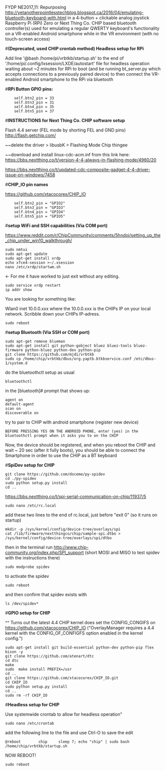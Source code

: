 FYDP NE2017_11: Repurposing http://yetanotherpointlesstechblog.blogspot.ca/2016/04/emulating-bluetooth-keyboard-with.html in a 4-button + clickable analog joystick Raspberry Pi (RPi) Zero or Next Thing Co. CHIP based bluetooth controller(s) used for emulating a regular QWERTY keyboard's functionality on a VR-enabled Android smartphone while in the VR environment (with no touch-screen access)

#**(Deprecated, used CHIP crontab method) Headless setup for RPi**

Add line '@bash /home/pi/vrbtkb/startup.sh' to the end of '/home/pi/.config/lxsession/LXDE/autostart' file for headless operation waiting about ~2 minutes for RPi to boot (and be running bt_server.py which accepts connections to a previously paired device) to then connect the VR-enabled Android smartphone to the RPi via bluetooth

#**RPi Button GPIO pins:**

		self.btn2_pin = 33
		self.btn3_pin = 31
		self.btn4_pin = 35
		self.btn5_pin = 37

#**INSTRUCTIONS for Next Thing Co. CHIP software setup**

Flash 4.4 server (FEL mode by shorting FEL and GND pins) http://flash.getchip.com/

~~delete the driver > libusbK > Flashing Mode Chip thingee

~~download and install linux-cdc-acm.inf from this link here: https://bbs.nextthing.co/t/version-4-4-always-in-flashing-mode/4960/20

https://bbs.nextthing.co/t/updated-cdc-composite-gadget-4-4-driver-issue-on-windows/7458

#**CHIP_IO pin names**

https://github.com/xtacocorex/CHIP_IO

		self.btn2_pin = "GPIO2"
		self.btn3_pin = "GPIO3"
		self.btn4_pin = "GPIO4"
		self.btn5_pin = "GPIO5"

#**setup WiFi and SSH capabilities (Via COM port)** 

https://www.reddit.com/r/ChipCommunity/comments/5hndoj/setting_up_the_chip_under_win10_walkthrough/

	sudo nmtui
	sudo apt-get update
	sudo apt-get install xrdp
	echo xfce4-session >~/.xsession
	nano /etc/xrdp/startwm.sh

<- For me it have worked to just exit without any editing.

	sudo service xrdp restart
	ip addr show
	
You are looking for something like:

Wlan0
inet 10.0.0.xxx where the 10.0.0.xxx is the CHIPs IP on your local network. Scribble down your CHIPs IP-adress.
	
	sudo reboot
	
#**setup Bluetooth (Via SSH or COM port)** 

	sudo apt-get remove blueman
	sudo apt-get install git python-gobject bluez bluez-tools bluez-firmware python-bluez python-dev python-pip 
	git clone https://github.com/mjdi/vrbtkb
	sudo cp /home/chip/vrbtkb/dbus/org.yaptb.btkbservice.conf /etc/dbus-1/system.d 
	
do the bluetoothctl setup as usual

	bluetoothctl
	
in the [bluetooth]# prompt that shows up:

	agent on
	default-agent
	scan on
	discoverable on
	
try to pair to CHIP with android smartphone (register new device)

	BEFORE PRESSING YES ON THE ANDROID PHONE, enter (yes) in the bluetoothctl prompt when it asks you to on the CHIP
	
Now, the device should be registered, and when you reboot the CHIP and wait ~ 20 sec (after it fully boots), you should be able to connect the Smartphone in order to use the CHIP as a BT keyboard

#**SpiDev setup for CHIP**

	git clone https://github.com/doceme/py-spidev
	cd ./py-spidev
	sudo python setup.py install
	cd ..

https://bbs.nextthing.co/t/spi-serial-communication-on-chip/11937/5

	sudo nano /etc/rc.local

add these two lines to the end of rc.local, just before "exit 0" (so it runs on startup) 

	mkdir -p /sys/kernel/config/device-tree/overlays/spi
	cat /lib/firmware/nextthingco/chip/sample-spi.dtbo > /sys/kernel/config/device-tree/overlays/spi/dtbo

then in the terminal run http://www.chip-community.org/index.php/SPI_support (short MOSI and MISO to test spidev with the instructions there)
	
	sudo modprobe spidev 
	
to activate the spidev

	sudo reboot

and then confirm that spidev exists with
	
	ls /dev/spidev*

#**GPIO setup for CHIP**

^^ Turns out the latest 4.4 CHIP kernel does set the CONFIG_CONGIFS on https://github.com/xtacocorex/CHIP_IO
("OverlayManager requires a 4.4 kernel with the CONFIG_OF_CONFIGFS option enabled in the kernel config.")

	sudo apt-get install git build-essential python-dev python-pip flex bison -y
	git clone https://github.com/atenart/dtc
	cd dtc
	make
	sudo  make install PREFIX=/usr
	cd ..
	git clone https://github.com/xtacocorex/CHIP_IO.git
	cd CHIP_IO
	sudo python setup.py install
	cd ..
	sudo rm -rf CHIP_IO
	
#**Headless setup for CHIP**

Use systemwide crontab to allow for headless operation"

	sudo nano /etc/crontab
	
add the following line to the file and use Ctrl-O to save the edit

	@reboot        chip     sleep 7; echo "chip" | sudo bash /home/chip/vrbtkb/startup.sh 

NOW REBOOT!

	sudo reboot
